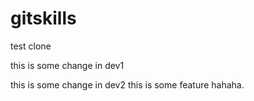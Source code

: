 # gitskills
test clone

this is some change in dev1

this is some change in dev2
this is some feature hahaha.

